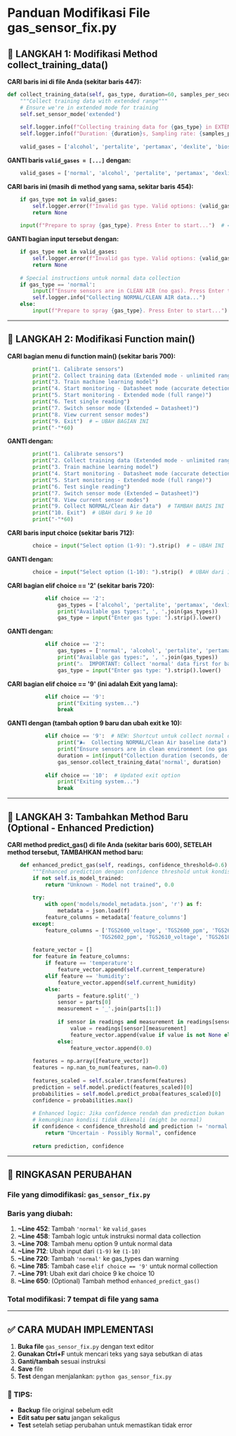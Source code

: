 # Panduan Modifikasi File gas_sensor_fix.py

## 🎯 LANGKAH 1: Modifikasi Method collect_training_data()

**CARI baris ini di file Anda (sekitar baris 447):**
```python
def collect_training_data(self, gas_type, duration=60, samples_per_second=1):
    """Collect training data with extended range"""
    # Ensure we're in extended mode for training
    self.set_sensor_mode('extended')
    
    self.logger.info(f"Collecting training data for {gas_type} in EXTENDED mode")
    self.logger.info(f"Duration: {duration}s, Sampling rate: {samples_per_second} Hz")
    
    valid_gases = ['alcohol', 'pertalite', 'pertamax', 'dexlite', 'biosolar']  # ← UBAH BARIS INI
```

**GANTI baris `valid_gases = [...]` dengan:**
```python
    valid_gases = ['normal', 'alcohol', 'pertalite', 'pertamax', 'dexlite', 'biosolar']  # TAMBAH 'normal'
```

**CARI baris ini (masih di method yang sama, sekitar baris 454):**
```python
    if gas_type not in valid_gases:
        self.logger.error(f"Invalid gas type. Valid options: {valid_gases}")
        return None
    
    input(f"Prepare to spray {gas_type}. Press Enter to start...")  # ← GANTI BAGIAN INI
```

**GANTI bagian input tersebut dengan:**
```python
    if gas_type not in valid_gases:
        self.logger.error(f"Invalid gas type. Valid options: {valid_gases}")
        return None
    
    # Special instructions untuk normal data collection
    if gas_type == 'normal':
        input(f"Ensure sensors are in CLEAN AIR (no gas). Press Enter to start...")
        self.logger.info("Collecting NORMAL/CLEAN AIR data...")
    else:
        input(f"Prepare to spray {gas_type}. Press Enter to start...")
```

---

## 🎯 LANGKAH 2: Modifikasi Function main()

**CARI bagian menu di function main() (sekitar baris 700):**
```python
        print("1. Calibrate sensors")
        print("2. Collect training data (Extended mode - unlimited range)")
        print("3. Train machine learning model")
        print("4. Start monitoring - Datasheet mode (accurate detection)")
        print("5. Start monitoring - Extended mode (full range)")
        print("6. Test single reading")
        print("7. Switch sensor mode (Extended ↔ Datasheet)")
        print("8. View current sensor modes")
        print("9. Exit")  # ← UBAH BAGIAN INI
        print("-"*60)
```

**GANTI dengan:**
```python
        print("1. Calibrate sensors")
        print("2. Collect training data (Extended mode - unlimited range)")
        print("3. Train machine learning model")
        print("4. Start monitoring - Datasheet mode (accurate detection)")
        print("5. Start monitoring - Extended mode (full range)")
        print("6. Test single reading")
        print("7. Switch sensor mode (Extended ↔ Datasheet)")
        print("8. View current sensor modes")
        print("9. Collect NORMAL/Clean Air data")  # TAMBAH BARIS INI
        print("10. Exit")  # UBAH dari 9 ke 10
        print("-"*60)
```

**CARI baris input choice (sekitar baris 712):**
```python
        choice = input("Select option (1-9): ").strip()  # ← UBAH INI
```

**GANTI dengan:**
```python
        choice = input("Select option (1-10): ").strip()  # UBAH dari 1-9 ke 1-10
```

**CARI bagian elif choice == '2' (sekitar baris 720):**
```python
            elif choice == '2':
                gas_types = ['alcohol', 'pertalite', 'pertamax', 'dexlite', 'biosolar']  # ← UBAH INI
                print("Available gas types:", ', '.join(gas_types))
                gas_type = input("Enter gas type: ").strip().lower()
```

**GANTI dengan:**
```python
            elif choice == '2':
                gas_types = ['normal', 'alcohol', 'pertalite', 'pertamax', 'dexlite', 'biosolar']  # TAMBAH 'normal'
                print("Available gas types:", ', '.join(gas_types))
                print("⚠️  IMPORTANT: Collect 'normal' data first for baseline!")
                gas_type = input("Enter gas type: ").strip().lower()
```

**CARI bagian elif choice == '9' (ini adalah Exit yang lama):**
```python
            elif choice == '9':
                print("Exiting system...")
                break
```

**GANTI dengan (tambah option 9 baru dan ubah exit ke 10):**
```python
            elif choice == '9':  # NEW: Shortcut untuk collect normal data
                print("🌬️  Collecting NORMAL/Clean Air baseline data")
                print("Ensure sensors are in clean environment (no gas sources)")
                duration = int(input("Collection duration (seconds, default 120): ") or 120)
                gas_sensor.collect_training_data('normal', duration)
                
            elif choice == '10':  # Updated exit option
                print("Exiting system...")
                break
```

---

## 🎯 LANGKAH 3: Tambahkan Method Baru (Optional - Enhanced Prediction)

**CARI method predict_gas() di file Anda (sekitar baris 600), SETELAH method tersebut, TAMBAHKAN method baru:**

```python
    def enhanced_predict_gas(self, readings, confidence_threshold=0.6):
        """Enhanced prediction dengan confidence threshold untuk kondisi normal"""
        if not self.is_model_trained:
            return "Unknown - Model not trained", 0.0
        
        try:
            with open('models/model_metadata.json', 'r') as f:
                metadata = json.load(f)
            feature_columns = metadata['feature_columns']
        except:
            feature_columns = ['TGS2600_voltage', 'TGS2600_ppm', 'TGS2602_voltage', 
                             'TGS2602_ppm', 'TGS2610_voltage', 'TGS2610_ppm']
        
        feature_vector = []
        for feature in feature_columns:
            if feature == 'temperature':
                feature_vector.append(self.current_temperature)
            elif feature == 'humidity':
                feature_vector.append(self.current_humidity)
            else:
                parts = feature.split('_')
                sensor = parts[0]
                measurement = '_'.join(parts[1:])
                
                if sensor in readings and measurement in readings[sensor]:
                    value = readings[sensor][measurement]
                    feature_vector.append(value if value is not None else 0.0)
                else:
                    feature_vector.append(0.0)
        
        features = np.array([feature_vector])
        features = np.nan_to_num(features, nan=0.0)
        
        features_scaled = self.scaler.transform(features)
        prediction = self.model.predict(features_scaled)[0]
        probabilities = self.model.predict_proba(features_scaled)[0]
        confidence = probabilities.max()
        
        # Enhanced logic: Jika confidence rendah dan prediction bukan 'normal',
        # kemungkinan kondisi tidak dikenali (might be normal)
        if confidence < confidence_threshold and prediction != 'normal':
            return "Uncertain - Possibly Normal", confidence
        
        return prediction, confidence
```

---

## 📝 RINGKASAN PERUBAHAN

### File yang dimodifikasi: `gas_sensor_fix.py`

### Baris yang diubah:
1. **~Line 452**: Tambah `'normal'` ke `valid_gases`
2. **~Line 458**: Tambah logic untuk instruksi normal data collection  
3. **~Line 708**: Tambah menu option 9 untuk normal data
4. **~Line 712**: Ubah input dari `(1-9)` ke `(1-10)`
5. **~Line 720**: Tambah `'normal'` ke gas_types dan warning
6. **~Line 785**: Tambah case `elif choice == '9'` untuk normal collection
7. **~Line 791**: Ubah exit dari choice 9 ke choice 10
8. **~Line 650**: (Optional) Tambah method `enhanced_predict_gas()`

### Total modifikasi: **7 tempat** di file yang sama

---

## ✅ CARA MUDAH IMPLEMENTASI

1. **Buka file** `gas_sensor_fix.py` dengan text editor
2. **Gunakan Ctrl+F** untuk mencari teks yang saya sebutkan di atas
3. **Ganti/tambah** sesuai instruksi
4. **Save** file
5. **Test** dengan menjalankan: `python gas_sensor_fix.py`

### 🚨 TIPS:
- **Backup** file original sebelum edit
- **Edit satu per satu** jangan sekaligus
- **Test** setelah setiap perubahan untuk memastikan tidak error
